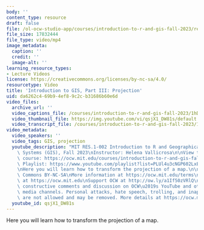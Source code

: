 ```yaml
---
body: ''
content_type: resource
draft: false
file: /ol-ocw-studio-app/courses/introduction-to-r-and-gis-fall-2023/res1-002-gis-2c-projection_360p_16_9.mp4
file_size: 17832444
file_type: video/mp4
image_metadata:
  caption: ''
  credit: ''
  image-alt: ''
learning_resource_types:
- Lecture Videos
license: https://creativecommons.org/licenses/by-nc-sa/4.0/
resourcetype: Video
title: 'Introduction to GIS, Part III: Projection'
uid: da6262c4-69b9-4ef8-9c2c-b31686b60e6d
video_files:
  archive_url: ''
  video_captions_file: /courses/introduction-to-r-and-gis-fall-2023/1hDpVB4SAP_-DKOGyjywDMGkxBskcnptx_transcript.webvtt
  video_thumbnail_file: https://img.youtube.com/vi/qsjX1_DW81s/default.jpg
  video_transcript_file: /courses/introduction-to-r-and-gis-fall-2023/1hDpVB4SAP_-DKOGyjywDMGkxBskcnptx_transcript.pdf
video_metadata:
  video_speakers: ''
  video_tags: GIS, projection
  youtube_description: "MIT RES.1-002 Introduction to R and Geographical Information\
    \ Systems (GIS), Fall 2023\nInstructor: Helena Vallicrosa\n\nView the complete\
    \ course: https://ocw.mit.edu/courses/introduction-to-r-and-gis-fall-2023/\nYouTube\
    \ Playlist: https://www.youtube.com/playlist?list=PLUl4u3cNGP602LxEgWcCyo89B2Q-zg8gm\n\
    \nHere you will learn how to transform the projection of a map.\n\nLicense: Creative\
    \ Commons BY-NC-SA\nMore information at https://ocw.mit.edu/terms\nMore courses\
    \ at https://ocw.mit.edu\nSupport OCW at http://ow.ly/a1If50zVRlQ\n\nWe encourage\
    \ constructive comments and discussion on OCW\u2019s YouTube and other social\
    \ media channels. Personal attacks, hate speech, trolling, and inappropriate comments\
    \ are not allowed and may be removed. More details at https://ocw.mit.edu/comments.\n"
  youtube_id: qsjX1_DW81s
---
```

Here you will learn how to transform the projection of a map.